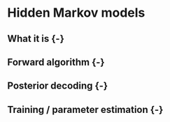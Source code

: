 
# Hidden Markov models
<!-- ★ -->

## What it is {-}


## Forward algorithm {-}


## Posterior decoding {-}


## Training / parameter estimation {-}